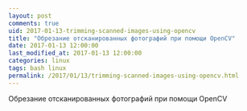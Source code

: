 ```yaml
---
layout: post
comments: true
uid: 2017-01-13-trimming-scanned-images-using-opencv
title: "Обрезание отсканированных фотографий при помощи OpenCV"
date: 2017-01-13 12:00:00
last_modified_at: 2017-01-13 12:00:00
categories: linux
tags: bash linux
permalink: /2017/01/13/trimming-scanned-images-using-opencv.html
---
```


Обрезание отсканированных фотографий при помощи OpenCV

<!--more-->

